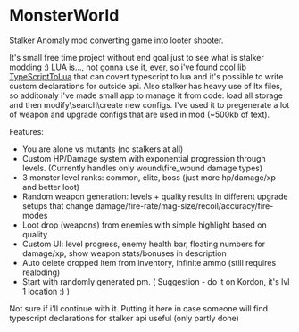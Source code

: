 # MonsterWorld
Stalker Anomaly mod converting game into looter shooter.

It's small free time project without end goal just to see what is stalker modding :) 
LUA is..., not gonna use it, ever, so i've found cool lib [TypeScriptToLua](https://typescripttolua.github.io/docs/getting-started) that can covert typescript to lua and it's possible to write custom declarations for outside api. 
Also stalker has heavy use of ltx files, so additonaly i've made small app to manage it from code: load all storage and then modify\search\create new configs. I've used it to pregenerate a lot of weapon and upgrade configs that are used in mod (~500kb of text). 

Features:
- You are alone vs mutants (no stalkers at all)
- Custom HP/Damage system with exponential progression through levels. (Currently handles only wound\fire_wound damage types) 
- 3 monster level ranks: common, elite, boss (just more hp/damage/xp and better loot)
- Random weapon generation: levels + quality results in different upgrade setups that change damage/fire-rate/mag-size/recoil/accuracy/fire-modes
- Loot drop (weapons) from enemies with simple highlight based on quality 
- Custom UI: level progress, enemy health bar, floating numbers for damage/xp, show weapon stats/bonuses in description
- Auto delete dropped item from inventory, infinite ammo (still requires realoding)
- Start with randomly generated pm. ( Suggestion - do it on Kordon, it's lvl 1 location :) )

Not sure if i'll continue with it. Putting it here in case someone will find typescript declarations for stalker api useful (only partly done)
